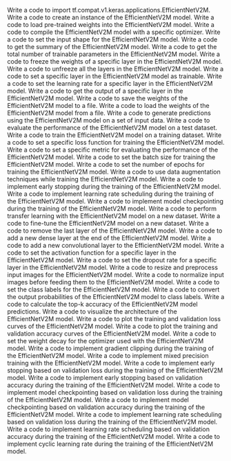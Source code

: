 Write a code to import tf.compat.v1.keras.applications.EfficientNetV2M.
Write a code to create an instance of the EfficientNetV2M model.
Write a code to load pre-trained weights into the EfficientNetV2M model.
Write a code to compile the EfficientNetV2M model with a specific optimizer.
Write a code to set the input shape for the EfficientNetV2M model.
Write a code to get the summary of the EfficientNetV2M model.
Write a code to get the total number of trainable parameters in the EfficientNetV2M model.
Write a code to freeze the weights of a specific layer in the EfficientNetV2M model.
Write a code to unfreeze all the layers in the EfficientNetV2M model.
Write a code to set a specific layer in the EfficientNetV2M model as trainable.
Write a code to set the learning rate for a specific layer in the EfficientNetV2M model.
Write a code to get the output of a specific layer in the EfficientNetV2M model.
Write a code to save the weights of the EfficientNetV2M model to a file.
Write a code to load the weights of the EfficientNetV2M model from a file.
Write a code to generate predictions using the EfficientNetV2M model on a set of input data.
Write a code to evaluate the performance of the EfficientNetV2M model on a test dataset.
Write a code to train the EfficientNetV2M model on a training dataset.
Write a code to set a specific loss function for training the EfficientNetV2M model.
Write a code to set a specific metric for evaluating the performance of the EfficientNetV2M model.
Write a code to set the batch size for training the EfficientNetV2M model.
Write a code to set the number of epochs for training the EfficientNetV2M model.
Write a code to use data augmentation techniques while training the EfficientNetV2M model.
Write a code to implement early stopping during the training of the EfficientNetV2M model.
Write a code to implement learning rate scheduling during the training of the EfficientNetV2M model.
Write a code to implement model checkpointing during the training of the EfficientNetV2M model.
Write a code to perform transfer learning with the EfficientNetV2M model on a new dataset.
Write a code to fine-tune the EfficientNetV2M model on a new dataset.
Write a code to remove the last layer of the EfficientNetV2M model.
Write a code to add a new dense layer at the end of the EfficientNetV2M model.
Write a code to add a new convolutional layer to the EfficientNetV2M model.
Write a code to set the activation function for a specific layer in the EfficientNetV2M model.
Write a code to set the dropout rate for a specific layer in the EfficientNetV2M model.
Write a code to resize and preprocess input images for the EfficientNetV2M model.
Write a code to normalize input images before feeding them to the EfficientNetV2M model.
Write a code to set the class labels for the EfficientNetV2M model.
Write a code to convert the output probabilities of the EfficientNetV2M model to class labels.
Write a code to calculate the top-k accuracy of the EfficientNetV2M model predictions.
Write a code to visualize the architecture of the EfficientNetV2M model.
Write a code to plot the training and validation loss curves of the EfficientNetV2M model.
Write a code to plot the training and validation accuracy curves of the EfficientNetV2M model.
Write a code to set the weight decay for the optimizer used with the EfficientNetV2M model.
Write a code to implement gradient clipping during the training of the EfficientNetV2M model.
Write a code to implement mixed precision training with the EfficientNetV2M model.
Write a code to implement early stopping based on validation loss during the training of the EfficientNetV2M model.
Write a code to implement early stopping based on validation accuracy during the training of the EfficientNetV2M model.
Write a code to implement model checkpointing based on validation loss during the training of the EfficientNetV2M model.
Write a code to implement model checkpointing based on validation accuracy during the training of the EfficientNetV2M model.
Write a code to implement learning rate scheduling based on validation loss during the training of the EfficientNetV2M model.
Write a code to implement learning rate scheduling based on validation accuracy during the training of the EfficientNetV2M model.
Write a code to implement cyclic learning rate during the training of the EfficientNetV2M model.
